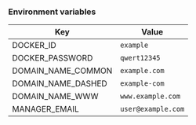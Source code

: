 ### Environment variables

| Key                | Value              |
| ------------------ | ------------------ |
| DOCKER_ID          | `example`          |
| DOCKER_PASSWORD    | `qwert12345`       |
| DOMAIN_NAME_COMMON | `example.com`      |
| DOMAIN_NAME_DASHED | `example-com`      |
| DOMAIN_NAME_WWW    | `www.example.com`  |
| MANAGER_EMAIL      | `user@example.com` |
